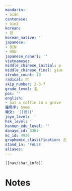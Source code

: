 ```yaml
---
mandarin:
- biǎn
cantonese:
- bin2
korean:
- 폄
korean_native: ''
japanese:
- BIN
- HOU
japanese_nanori: ''
vietnamese:
middle_chinese_initial: p
middle_chinese_final: ɣiᴇm
stroke_count: 10
radical: 穴
skip_number: 2-3-7
grade_level: 名
pos: ''
english:
- put a coffin in a grave
羅馬字: byem
韓文: '[[볌]]'
joyo_level: ''
hsk_level: ''
hanmun_edu_level: ''
danayo_id: 8367
mc_id: 4926
graphemic_classification: 乏
stand_in: 'FALSE'
aliases:
---
```

```meta-bind-embed
[[nav/char_info]]
```

# Notes
